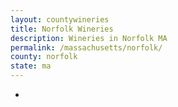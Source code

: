 ```yaml
---
layout: countywineries
title: Norfolk Wineries
description: Wineries in Norfolk MA
permalink: /massachusetts/norfolk/
county: norfolk
state: ma
---
```

-
